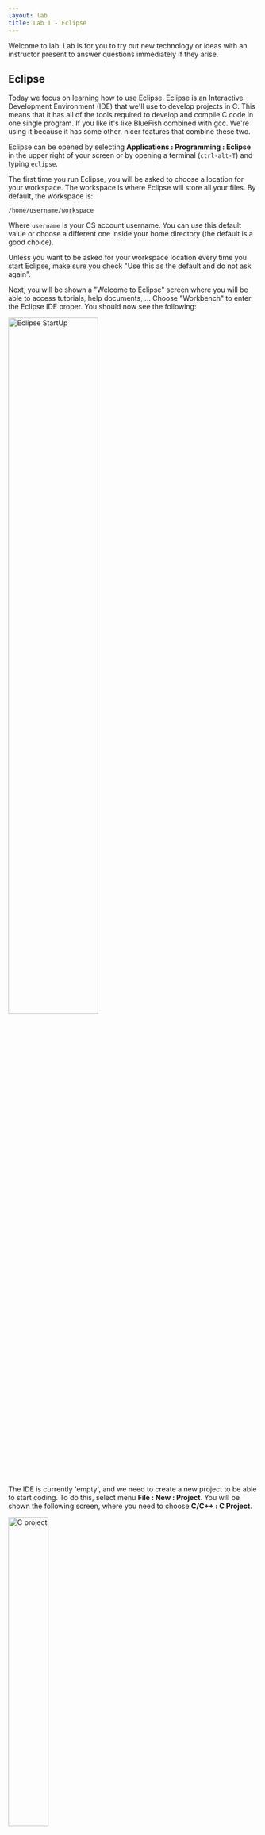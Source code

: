 ```yaml
---
layout: lab 
title: Lab 1 - Eclipse
---
```


Welcome to lab. Lab is for you to try out new technology or ideas with an instructor present to answer questions immediately if they arise.

Eclipse
-------

Today we focus on learning how to use Eclipse. Eclipse is an Interactive Development Environment (IDE) that we'll use to develop projects in C. This means that it has all of the tools required to develop and compile C code in one single program. If you like it's like BlueFish combined with gcc. We're using it because it has some other, nicer features that combine these two. 

Eclipse can be opened by selecting **Applications : Programming : Eclipse** in
the upper right of your screen or by opening a terminal (`ctrl-alt-T`) and typing `eclipse`.

The first time you run Eclipse, you will be asked to choose a location for your workspace.  The workspace is where Eclipse will store all your files. By default, the workspace is:
            
    /home/username/workspace
    
Where `username` is your CS account username. You can use this default value or choose a different one inside your home directory (the default is a good choice).

Unless you want to be asked for your workspace location every time you start Eclipse, make sure you check "Use this as the default and do not ask again".

Next, you will be shown a "Welcome to Eclipse" screen where you will be able to access tutorials, help documents, ... Choose "Workbench" to enter the Eclipse IDE proper. You should now see the following:

<img src="empty.png" alt="Eclipse StartUp" width="60%">

The IDE is currently 'empty', and we need to create a new project to be able to
start coding. To do this, select menu **File : New : Project**. You will be
shown the following screen, where you need to choose **C/C++ : C Project**.


<img src="c_project.png" alt="C project" width="40%">

You'll have to choose a name for your project. This can be anything you like
but can not include spaces. `lab1` is a fine name for today's project. Select **Executable : Empty Project** and click Finish

Next you may be shown a screen "Switch to C/C++ Perspective". You can safely
press Yes without changing any settings. Now you will see your first project appear as an icon on the left panel. 

<img src="lab1Visible.png" alt="lab 1 visible" width="60%">

Next we'll add a .c source file which will hold our code. Right click on
`lab1`, select **New : Source File**. Name the file `helloworld.c` and press finish. Your screen should now look like this:

<img src="emptyhelloworld.png" alt="empty eclipse view" width="60%">

The center panel is an editing window for the file `helloworld.c`.
The bottom panel tells us what errors we have (currently empty). 

Lets build a simple hello world C program in Eclipse. Write the following code
into the code editing panel (center). 

    #include <stdio.h>

    int main()
    {
        printf("Hello Eclipse!\n");
        return 0;
    }

*Quick Linux Tip*: You can copy and paste in Linux very easily with your mouse.
To copy just select the text by clicking and dragging. To paste middle click
where you want it to go. That's it. You can try this by copying the code above to the
center editing panel in Eclipse.

Now lets run this program by right clicking on the `lab1` project icon,
selecting **Run As : Run Local C/C++ Application**. A screen will come up asking which debugger you'd like to use, leave the default, "GDB Debugger" and press OK. The bottom panel should now have switched from Problems to Console. Console holds the output of the program. You can switch back to look at compilation problems any time by clicking on the "Problems" tab.


<img src="helloEclipse.png" alt="Hello Eclipse!" width="70%">

Great! We can now use Eclipse to create, edit, compile and run files. We could do all these things before with gedit, gcc and the terminal so why Eclipse? Eclipse has two particularly useful features. 

Inline Errors
-------------

First, Eclipse will locate and highlight syntax errors in your program each time you save. Try this now by intentionally creating at least three bugs in your program. Try making a variable and then misusing or mistyping it. Save (so that Eclipse recompiles) and see if your bug is highlighted. Remove a semicolon and see if Eclipse finds it. What happens? 

You should note the error messages that occur in the bottom panel. These
messages look very strange at first but you will eventually understand them.
For now it is a good idea to see which messages are caused by which errors you
create. Building this understanding now will help you find bugs in the future.


Using the Eclipse Debugger
--------------------------

Second, we use Eclipse for its debugger. The Eclipse debugger allows us to step through a program exactly as a computer executes it. This is very useful for finding difficult bugs. 

First, Make a new C project, named lab1_pow and then download this source file
[pow.c](pow.c) which contains code to compute the power of one integer raised to another. To import the `pow.c` source file into the empty project `lab1_pow` you can either click and drag it onto the `lab1_pow` icon or copy (cp) or move (mv) it into the folder `/home/username/workspace/lab1_pow/`. 
I.e. if you have downloaded pow.c to your Desktop directory you could open a terminal window and type

    mv Desktop/pow.c workspace/lab1_pow

Look at the main function in the code. It initializes three integer variables
` a, x, p` and then gets values for these variables from the user
using the `scanf` function. It then computes `a` raised to the power
`x` using the function `pow` and prints the value to the screen. Run this program and test it for yourself. You'll need to enter values for a and x into the console tab when requested. 

Use this program to compute 2 raised to the power 13. 

Now we're going to use the debugger to step through the program and see what it does, line by line. We start by setting a *debug point* at the beginning of the main function. Do this by double clicking on the thin vertical bar just to the left of the code. A small blue "point" should appear as shown below. 

<img src="debugPoint.png" alt="debug point" width="40%">

Now, rather than "Run" the program, we'll "Debug" it. Right click on the `lab1_pow` project icon, select **Debug As : Debug Local C/C++ Application**. If it asks you if you'd like to switch to the "debug perspective" the answer is Yes. You will be able to switch back any time by clicking on the "C/C++" button on the upper right of the program or by going to Window : Open Perspective : C/C++ 

The Debug perspective offers several tabs with lots of interesting information. However, for basic debugging, we will only be interested in two tabs: the one actually containing our program and the "Variables" tab.

Let's start with the code editing panel. Notice how the first executable line is highlighted:

<img src="debugPerspectiveMain.png" alt="debug window main tab" width="60%">

This means that the debugger is ready to process that line. However, it will not do so until we instruct it to. Before doing that, look at the Variables tab:

<img src="debugPerspectiveVariables.png" alt="debug window variables tab"
width="50%">

You will see a list of all the variables declared in the current scope. In C/C++, uninitialized variables contain no significant value. Your values may be different than these.

### Step Over

Now, to run through the program press the F6 key ("Step over"). Notice how each
press of the F6 key makes the debugger run through a single line. If you look
at the console (in the bottom of the screen), you will see the program's output
(you will have to focus on the console whenever a program line includes an
input operation). Keep on running through the program until you reach the end
of the program, observing how the values of the variables change. When you
reach `scanf` lines you will need to enter appropriate values into the console.

### Step Into 

Step over treats each line as a single step, this includes function calls.
Sometimes we want to see what happens within a function. For this we will use
step into. 

Run through the program in debug mode again. This time, when the green bar is
on the line 
	
    p = pow(a,x);

Press the F5 / step into key. This will take you inside the pow function. You
can now press F6 to step through these lines until this function returns. 

Notice how the contents of the "Variables" tab changes. Run through the function line by line and observe how the values of the variables change. This function is an excellent example of a simple for loop.

Breakpoints 
-----------

Running through the entire program line by line (from beginning to end) can
be slow. Sometimes, we might want to debug a very specific piece of code. In that case, we can specify a breakpoint. When using breakpoints, the debugger runs the program as usual and only pauses (and switches to "line-by-line mode") when it encounters a breakpoint.

For example, we can place a breakpoint when the pow() function is called. To do this, double-click on the left margin of the line where you want to place the breakpoint. A little blue icon will appear:

<img src="secondDebugPoint.png" alt="break point" width="25%">

When you start debugging the program, it will be paused in the first line as before. We can tell the debugger to start running the program until it encounters a breakpoint. Do this either by pressing F8 or click on the "Resume" button in the "Debug" tab. It is a green triangle that looks like a little "Play" button:

<img src="resume.png" alt="Resume button" width="40%">

The program will ask you for the values of a and x, but you will not have to run through that part of the program line by line. When you reach the call to pow(), the debugger will pause execution. At this point, if you press F6 as before, you will "Step Over" the function call. If you actually wanted to debug the pow() function, you can press the F5 key ("Step Into"), which instructs the debugger to step into the function that is being called.


Make your own project
---------------------

Now you will use Eclipse to complete an assignment. You will have to create a new project, create a new source file, write some code, fix errors, and finally run that project. 

Write a program which asks the user to input n numbers (integers) one by one. You may set n to three to start (no need to use scanf for this part). After the user has entered each of the numbers you will print out their maximum. You will need to make a max function and keep track of the current max as the numbers come in. This is very similar to the min function and the sum exercise that we did in class. 

An example execution of your program might look like this.

    Enter number 1: 5
    Enter number 2: 7
    Enter number 3: 2
    The maximum number that you entered was 7
